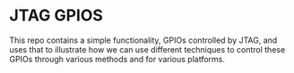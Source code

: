 
# JTAG GPIOS

This repo contains a simple functionality, GPIOs controlled by JTAG, and uses that to
illustrate how we can use different techniques to control these GPIOs through various methods and for
various platforms.

